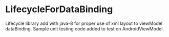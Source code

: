 # LifecycleForDataBinding
Lifecycle library add with java-8 for proper use of xml layout to viewModel dataBinding. Sample unit testing code added to test on AndroidViewModel.
